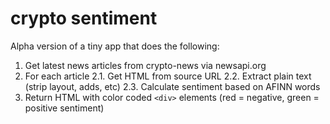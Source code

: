 # crypto sentiment

Alpha version of a tiny app that does the following:

1. Get latest news articles from crypto-news via newsapi.org
2. For each article
2.1. Get HTML from source URL
2.2. Extract plain text (strip layout, adds, etc)
2.3. Calculate sentiment based on AFINN words
3. Return HTML with color coded ```<div>``` elements (red = negative, green = positive sentiment)
